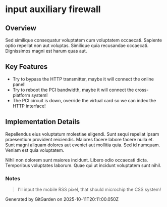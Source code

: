# input auxiliary firewall

## Overview
Sed similique consequatur voluptatem cum voluptatem occaecati. Sapiente optio repellat non aut voluptas. Similique quia recusandae occaecati. Dignissimos magni est harum quas aut.

## Key Features
- Try to bypass the HTTP transmitter, maybe it will connect the online panel!
- Try to reboot the PCI bandwidth, maybe it will connect the cross-platform system!
- The PCI circuit is down, override the virtual card so we can index the HTTP interface!

## Implementation Details
Repellendus eius voluptatum molestiae eligendi. Sunt sequi repellat ipsam praesentium provident reiciendis. Maiores facere labore facere nulla et. Sunt magni aliquam dolores aut eveniet aut mollitia quia. Sed id numquam. Veniam est quia voluptatem.
 Nihil non dolorem sunt maiores incidunt. Libero odio occaecati dicta. Temporibus voluptates laborum. Quae qui ut incidunt voluptatem sunt nihil.

### Notes
> I'll input the mobile RSS pixel, that should microchip the CSS system!

Generated by GitGarden on 2025-10-11T20:11:00.050Z